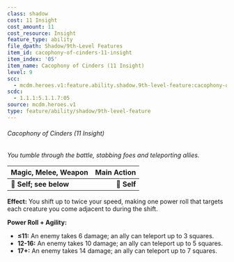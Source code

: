 ```yaml
---
class: shadow
cost: 11 Insight
cost_amount: 11
cost_resource: Insight
feature_type: ability
file_dpath: Shadow/9th-Level Features
item_id: cacophony-of-cinders-11-insight
item_index: '05'
item_name: Cacophony of Cinders (11 Insight)
level: 9
scc:
  - mcdm.heroes.v1:feature.ability.shadow.9th-level-feature:cacophony-of-cinders-11-insight
scdc:
  - 1.1.1:5.1.1.7:05
source: mcdm.heroes.v1
type: feature/ability/shadow/9th-level-feature
---
```


###### Cacophony of Cinders (11 Insight)

*You tumble through the battle, stabbing foes and teleporting allies.*

| **Magic, Melee, Weapon** | **Main Action** |
| ------------------------ | --------------: |
| **📏 Self; see below**   |     **🎯 Self** |

**Effect:** You shift up to twice your speed, making one power roll that targets each creature you come adjacent to during the shift.

**Power Roll + Agility:**

- **≤11:** An enemy takes 6 damage; an ally can teleport up to 3 squares.
- **12-16:** An enemy takes 10 damage; an ally can teleport up to 5 squares.
- **17+:** An enemy takes 14 damage; an ally can teleport up to 7 squares.
